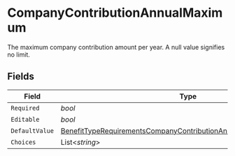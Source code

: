 # CompanyContributionAnnualMaximum

The maximum company contribution amount per year. A null value signifies no limit.


## Fields

| Field                                                                                                                                                                 | Type                                                                                                                                                                  | Required                                                                                                                                                              | Description                                                                                                                                                           |
| --------------------------------------------------------------------------------------------------------------------------------------------------------------------- | --------------------------------------------------------------------------------------------------------------------------------------------------------------------- | --------------------------------------------------------------------------------------------------------------------------------------------------------------------- | --------------------------------------------------------------------------------------------------------------------------------------------------------------------- |
| `Required`                                                                                                                                                            | *bool*                                                                                                                                                                | :heavy_minus_sign:                                                                                                                                                    | N/A                                                                                                                                                                   |
| `Editable`                                                                                                                                                            | *bool*                                                                                                                                                                | :heavy_minus_sign:                                                                                                                                                    | N/A                                                                                                                                                                   |
| `DefaultValue`                                                                                                                                                        | [BenefitTypeRequirementsCompanyContributionAnnualMaximumDefaultValue](../../Models/Components/BenefitTypeRequirementsCompanyContributionAnnualMaximumDefaultValue.md) | :heavy_minus_sign:                                                                                                                                                    | N/A                                                                                                                                                                   |
| `Choices`                                                                                                                                                             | List<*string*>                                                                                                                                                        | :heavy_minus_sign:                                                                                                                                                    | N/A                                                                                                                                                                   |